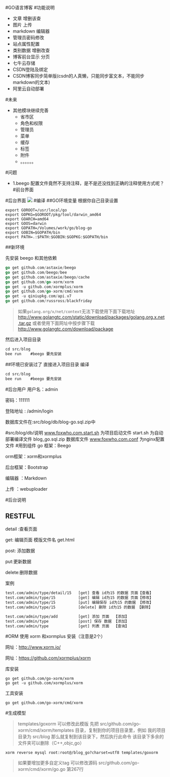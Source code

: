 #GO语言博客
#功能说明
 * 文章 增删该查
 * 图片 上传
 * markdown 编辑器
 * 管理员密码修改
 * 站点属性配置
 * 类别数据 增删改查
 * 博客前台显示 分页
 * 七牛云存储
 * CSDN登陆及绑定
 * CSDN博客同步简单版(csdn的人真懒，只能同步富文本，不能同步markdown的文本)
 * 阿里云自动部署
 
#未来
 * 其他模块继续完善
    * 省市区
    * 角色和权限
    * 管理员
    * 菜单
    * 缓存
    * 标签
    * 附件
    * 。。。。。。
    
#问题
 * 1.beego 配置文件竟然不支持注释，是不是还没找到正确的注释使用方式呢？
#前台界面

#后台界面
![](https://img.shields.io/github/stars/foxiswho/blog-go.svg)
#编译
##GO环境变量
根据你自己目录设置
```shell
export GOROOT=/usr/local/go
export GOPKG=$GOROOT/pkg/tool/darwin_amd64
export GOARCH=amd64
export GOOS=darwin
export GOPATH=/Volumes/work/go/blog-go
export GOBIN=$GOPATH/bin
export PATH=.:$PATH:$GOBIN:$GOPKG:$GOPATH/bin 
```

##新环境

先安装 beego 和其他依赖
```go
go get github.com/astaxie/beego
go get github.com/beego/bee
go get github.com/astaxie/beego/cache
go get github.com/go-xorm/xorm
go get -u github.com/xormplus/xorm
go get github.com/go-xorm/cmd/xorm
go get -u qiniupkg.com/api.v7
go get github.com/russross/blackfriday
```
>如果`golang.org/x/net/context`无法下载使用下面下载地址
http://www.golangtc.com/static/download/packages/golang.org.x.net.tar.gz
或者使用下面网址中按步骤下载
http://www.golangtc.com/download/package

然后进入项目目录
```go
cd src/blog
bee run    #beego 要先安装
```
##环境已安装过了
直接进入项目目录 编译
```go
cd src/blog
bee run    #beego 要先安装
```
#后台用户
用户名：admin

密码：111111

登陆地址 : /admin/login

数据库文件在:src/blog/db/blog-go.sql.zip中

#src/blog/db/说明
www.foxwho.com.start.sh 为项目启动文件
start.sh 为自动部署编译文件
blog_go.sql.zip 数据库文件
www.foxwho.com.conf 为nginx配置文件
#用到组件
go 框架：Beego

orm框架：xorm和xormplus

后台框架：Bootstrap

编辑器 ：Markdown

上传   ：webuploader


#后台说明
## RESTFUL
detail :查看页面

get: 编辑页面  模版文件名 get.html

post: 添加数据

put:更新数据

delete:删除数据

案例

```html
test.com/admin/type/detail/15   [get] 查看 id为15 的数据 页面【查看】
test.com/admin/type/15          [get] 编辑 id为15 的数据 页面【修改】
test.com/admin/type/15          [put] 编辑保存 id为15 的数据 【修改】
test.com/admin/type/15          [delete] 删除 id为15 的数据 【删除】

test.com/admin/type/add         [get] 添加 页面  【添加】
test.com/admin/type             [post] 保存 数据 【添加】
test.com/admin/type             [get] 列表 页面  【查询】
```
#ORM 使用 xorm 和xormplus
安装（注意是2个）

网址：http://www.xorm.io/

网址：https://github.com/xormplus/xorm

库安装
```shell
go get github.com/go-xorm/xorm
go get -u github.com/xormplus/xorm
```
工具安装
```shell
go get github.com/go-xorm/cmd/xorm
```
#生成模型
>templates/goxorm 可以修改此模版
先把 src/github.com/go-xorm/cmd/xorm/templates 目录，复制到你的项目目录里，例如 我的项目目录为 src/blog 那么就复制到该目录下，然后执行此命令
该目录下多余的文件夹可以删除（C++,objc,go）

```shell
xorm reverse mysql root:root@/blog_go?charset=utf8 templates/goxorm
```
>如果要增加更多自定义tag 可以修改源码 src/github.com/go-xorm/cmd/xorm/go.go 第267行